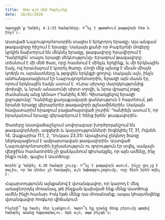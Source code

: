 ```yaml
---
title:  Ահա այն մեծ Բաբելոնը
date:  26/01/2020
---
```


`Կարդացե՛ք Դանիել 4.1–33 համարները։ Ի՞նչ է պատահում թագավորի հետ և ինչո՞ւ։`

Աստված Նաբուգոդոնոսորին տալիս է երկրորդ երազը։ Այս անգամ թագավորը հիշում է երազը։ Սակայն քանի որ Բաբելոնի մոգերը կրկին ձախողում են մեկնել երազը, թագավորը հրավիրում է Դանիելին՝ տալու երազի մեկնությունը։ Երազում թագավորը տեսնում է մի մեծ ծառ, որը հասնում է մինչև երկինք, և մի երկնային էակ, ով հրամայում է կտրել ծառը։ Հողի մեջ պետք է մնան միայն կոճղն ու արմատները և թրջվեն երկնքի ցողով։ Սակայն այն, ինչն անհանգստացնում էր Նաբուգոդոնոսորին, երազի այն մասն էր, որում երկնային էակն ասում է. «Նրա սիրտը մարդկությունից փոխվի, և նրան անասունի սիրտ տրվի, և նրա վրայով յոթը ժամանակ անց կենա» (Դանիել 4.16)։ Գիտակցելով երազի լրջությունը՝ Դանիելը քաղաքավարի ցանկություն է հայտնում, թե երանի երազը վերաբերեր թագավորի թշնամիներին։ Սակայն հավատարիմ երազում բացահայտված լուրին՝ Դանիելն ասում է, որ իրականում երազը վերաբերում է հենց իրեն՝ թագավորին։

Ծառերը Աստվածաշնչում սովորաբար խորհրդանշում են թագավորների, ազգերի և կայսրությունների (Եզեկիել 17, 31, Ովսեե 14, Զաքարիա 11.1, 2, Ղուկաս 23.31): Այսպիսով ընկնող ծառը ներկայացնում է ամբարտավան թագավորին։ Աստված Նաբուգոդոնոսորին իշխանություն ու զորություն էր տվել, սակայն վերջինս համառորեն չի ցանկանում գիտակցել, որ այն ամենը, ինչ ինքն ունի, գալիս է Աստծուց։

`Խորհե՛ք Դանիել 4.30 համարի շուրջ։ Ի՞նչ է թագավորն ասում, ինչը ցույց է տալիս, որ նա դեռևս չի հասկացել այն նախազգուշացումը, որը Տերն իրեն տվել է։`

Հպարտությունն այնքանով է վտանգավոր, որ կարող է մեզ առաջնորդել մոռանալ, թե ինչքան կախված ենք մենք Աստծուց ամեն ինչի համար։ Իսկ եթե մենք դա մոռանանք, ապա կհայտնվենք վտանգավոր հոգևոր վիճակում։

`Ինչերի՞ եք հասել ձեր կյանքում։ Կարո՞ղ եք դրանց ձեռք բերումը պատիվ համարել առանց հպարտանալու։ Եթե այո, ապա ինչպե՞ս։`
